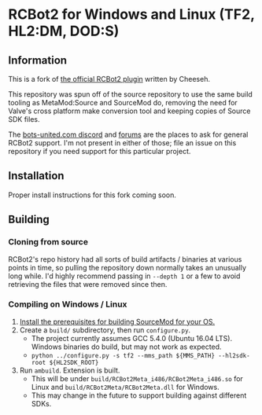 # RCBot2 for Windows and Linux (TF2, HL2:DM, DOD:S)

## Information

This is a fork of [the official RCBot2 plugin][rcbot2] written by Cheeseh.

This repository was spun off of the source repository to use the same build tooling as
MetaMod:Source and SourceMod do, removing the need for Valve's cross platform make conversion
tool and keeping copies of Source SDK files.

The [bots-united.com discord][] and [forums][bots-united forums] are the places to ask for
general RCBot2 support. I'm not present in either of those; file an issue on this repository if
you need support for this particular project. 

[rcbot2]: http://rcbot.bots-united.com/
[bots-united.com discord]: https://discord.gg/BbxR5wY
[bots-united forums]: http://rcbot.bots-united.com/forums/index.php?showforum=18

## Installation

Proper install instructions for this fork coming soon.

## Building

### Cloning from source

RCBot2's repo history had all sorts of build artifacts / binaries at various points in time, so
pulling the repository down normally takes an unusually long while.  I'd highly recommend
passing in `--depth 1` or a few to avoid retrieving the files that were removed since then.

### Compiling on Windows / Linux

1. [Install the prerequisites for building SourceMod for your OS.][Building SourceMod]
2. Create a `build/` subdirectory, then run `configure.py`.
	- The project currently assumes GCC 5.4.0 (Ubuntu 16.04 LTS).  Windows binaries do build,
	but may not work as expected.
	- `python ../configure.py -s tf2 --mms_path ${MMS_PATH} --hl2sdk-root ${HL2SDK_ROOT}`
3. Run `ambuild`.  Extension is built.
	- This will be under `build/RCBot2Meta_i486/RCBot2Meta_i486.so` for Linux and
	`build/RCBot2Meta/RCBot2Meta.dll` for Windows.
	- This may change in the future to support building against different SDKs.

[Building SourceMod]: https://wiki.alliedmods.net/Building_SourceMod
